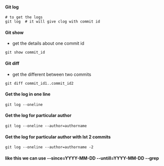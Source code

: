 #### Git log

```
# to get the logs
git log  # it will give clog with commit id

```

#### Git show

- get the details about one commit id

```
git show commit_id

```

#### Git diff

- get the different between two commits

```
git diff commit_id1..commit_id2

```

#### Get the log in one line

```
git log --oneline

```

#### Get the log for particular author

```
git log --oneline --author=authorname

```

#### Get the log for particular author with lst 2 commits

```
git log --oneline --author=authorname -2

```

#### like this we can use --since=YYYY-MM-DD --untill=YYYY-MM-DD --grep



